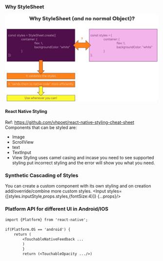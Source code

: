 ### Why StyleSheet

![](whystylesheet.png)

#### React Native Styling
Ref: https://github.com/vhpoet/react-native-styling-cheat-sheet
Components that can be styled are:

* Image
* ScrollView
* text
* TextInput
* View
Styling uses camel casing and incase you need to see supported styling put incorrect styling and the error will show you what you need.

### Synthetic Cascading of Styles
You can create a custom component with its own styling and on creation add/override/combine more custom styles.
<Input styles={[styles.inputStyle,props.styles,{fontSize:4}]} {...props}/>

### Platform API for different UI in Android/IOS
```
import {Platform} from 'react-native';

if(Platform.OS == 'android') {
	return (
	 	<TouchableNativeFeedback ...
	 	)
	 	}
	 	return (<TouchableOpacity .../>)
```